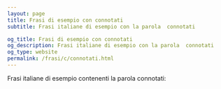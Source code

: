 ```yaml
---
layout: page
title: Frasi di esempio con connotati 
subtitle: Frasi italiane di esempio con la parola  connotati

og_title: Frasi di esempio con connotati 
og_description: Frasi italiane di esempio con la parola  connotati
og_type: website
permalink: /frasi/c/connotati.html
---
```


Frasi italiane di esempio contenenti la parola connotati:


